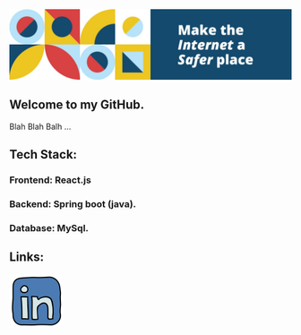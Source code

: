 <img src=./banner.jpeg>

## Welcome to my GitHub.
Blah Blah Balh ...

## Tech Stack:
  ### Frontend: React.js
  ### Backend: Spring boot (java).
  ### Database: MySql.
## Links:
<img src=./linkedin.png><a href="linkedin.com"></a></img>
